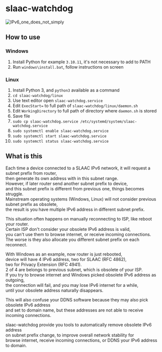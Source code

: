 # slaac-watchdog
![IPv6_one_does_not_simply](https://github.com/user-attachments/assets/8948e7a6-1c3a-4c29-aa8f-4bb0573b844c)
## How to use
### Windows
1. Install Python for example `3.10.11`, it's not necessary to add to PATH
1. Run `windows\install.bat`, follow instructions on screen
### Linux
1. Install Python 3, and `python3` available as a command
1. `cd slaac-watchdog/linux`
1. Use text editor open `slaac-watchdog.service`
1. Edit `ExecStart=` to full path of `slaac-watchdog/linux/daemon.sh`
1. Edit `WorkingDirectory` to full path of directory where `daemon.sh` is stored
1. Save file
1. `sudo cp slaac-watchdog.service /etc/systemd/system/slaac-watchdog.service`
1. `sudo systemctl enable slaac-watchdog.service`
1. `sudo systemctl start slaac-watchdog.service`
1. `sudo systemctl status slaac-watchdog.service`
## What is this
Each time a device connected to a SLAAC IPv6 network, it will request a subnet prefix from router,  
then generate its own address with in this subnet range.  
However, if later router send another subnet prefix to device,  
and this subnet prefix is different from previous one, things becomes struggle.  
Mainstream operating systems (Windows, Linux) will not consider previous subnet prefix as obsolete,  
the result is you have multiple IPv6 address in different subnet prefix.

This situation often happens on manually reconnecting to ISP, like reboot your router.  
Certain ISP don't consider your obsolete IPv6 address is valid,  
you can't use them to browse internet, or receive incoming connections.  
The worse is they also allocate you different subnet prefix on each reconnect.

With Windows as an example, now router is just rebooted,  
device will have 4 IPv6 address, two for SLAAC (RFC 4862),  
two for Privacy Extension (RFC 4941).  
2 of 4 are belongs to previous subnet, which is obsolete of your ISP.  
If you try to browse internet and Windows picked obsolete IPv6 address as outgoing,  
the connection will fail, and you may lose IPv6 internet for a while,  
until your obsolete address naturally disappears.

This will also confuse your DDNS software because they may also pick obsolete IPv6 address  
and set to domain name, but these addresses are not able to receive incoming connections.

slaac-watchdog provide you tools to automatically remove obsolete IPv6 address  
on subnet prefix change, to improve overall network stability for  
browse internet, receive incoming connections, or DDNS your IPv6 address to domain.

